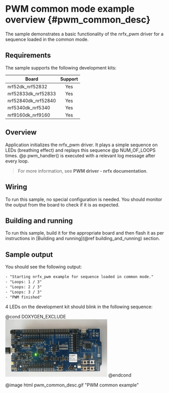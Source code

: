 # PWM common mode example overview {#pwm_common_desc}

The sample demonstrates a basic functionality of the nrfx_pwm driver for a sequence loaded in the common mode.

## Requirements

The sample supports the following development kits:


| **Board**           | **Support** |
|---------------------|:-----------:|
| nrf52dk_nrf52832    |     Yes     |
| nrf52833dk_nrf52833 |     Yes     |
| nrf52840dk_nrf52840 |     Yes     |
| nrf5340dk_nrf5340   |     Yes     |
| nrf9160dk_nrf9160   |     Yes     |

## Overview

Application initializes the nrfx_pwm driver.
It plays a simple sequence on LEDs (breathing effect) and replays this sequence @p NUM_OF_LOOPS times.
@p pwm_handler() is executed with a relevant log message after every loop.

> For more information, see **PWM driver - nrfx documentation**.

## Wiring

To run this sample, no special configuration is needed.
You should monitor the output from the board to check if it is as expected.

## Building and running

To run this sample, build it for the appropriate board and then flash it as per instructions in [Building and running](@ref building_and_running) section.

## Sample output

You should see the following output:

```
- "Starting nrfx_pwm example for sequence loaded in common mode."
- "Loops: 1 / 3"
- "Loops: 2 / 3"
- "Loops: 3 / 3"
- "PWM finished"
```
4 LEDs on the development kit should blink in the following sequence:

@cond DOXYGEN_EXCLUDE
![pwm_common_gif](../../../doc/images/pwm_common_desc.gif "PWM common example")
@endcond

@image html pwm_common_desc.gif "PWM common example"
